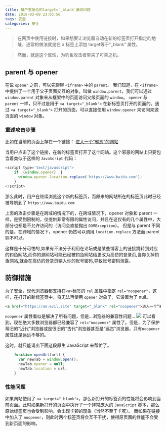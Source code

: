 ```yaml
---
title: 被严重低估的target='_blank'漏洞问题
date: 2019-03-08 23:05:56
tags: 安全
categories: 安全
---
```



> 在网页中使用链接时，如果想要让浏览器自动在新的标签页打开指定的地址，通常的做法就是在 a 标签上添加 target等于"_blank" 属性。

> 然而，就是这个属性，为钓鱼攻击者带来了可乘之机。

## parent 与 opener

在说 `opener` 之前，可以先聊聊 `<iframe>` 中的 `parent`。
我们知道，在 `<iframe> `中提供了一个用于父子页面交互的对象，叫做 `window.parent`，我们可以通过 `window.parent` 对象来从框架中的页面访问父级页面的 `window`。
`opener` 与 `parent` 一样，只不过是用于 `<a target="_blank">` 在新标签页打开的页面的。通过 
`<a target="_blank">` 打开的页面，可以直接使用 `window.opener` 来访问来源页面的 `window` 对象。

### 重述攻击步骤

比如在当前的页面上存在一个链接：
<a href="https://www.baidu.com" target="_blank">进入一个“邪恶”的网站</a>

当用户点击了这个链接，在新的标签页打开了这个网站。这个邪恶的网站上只要包含着类似于这样的 `JavaScript` 代码：


```javascript
<script type='text/javascript'>
	if  (window.opener)  {
	  window.opener.location.replace('https://www.baidu.com');
	}
</script>
```

那么此时，用户在继续浏览这个新的标签页，而原来的网站所在的标签页此时已经被导航到了 `https://www.baidu.com`

上面的攻击步骤是在跨域的情况下的，在跨域情况下，opener 对象和 parent 一样，是受到限制的，仅提供非常有限的属性访问，并且在这仅有的几个属性中，大部分也都是不允许访问的（访问会直接抛出 `DOMException`）。
但是与 parent 不同的是，在跨域的情况下，opener 仍然可以调用 `location.replace` 方法而 parent 则不可以。

这样是十分可怕的,如果有不法分子利用在论坛或是某些博客上的链接跳转到对应的钓鱼网站,而你的源网站可能已经被钓鱼网站给更改为高仿的登录页,当你关掉钓鱼网站,就会在高仿的登录页输入你的账号密码,导致账号密码泄露。

## 防御措施

为了安全，现代浏览器都支持在`<a>`标签的 `rel` 属性中指定 `rel="noopener"`，这样，在打开的新标签页中，将无法再使用 `opener` 对象了，它设置为了 null。

```html
<a href="https://an.evil.site" target="_blank" rel="noopener">进入一个“邪恶”的网站</a>
```

`noopener` 属性看似是解决了所有问题，但是...浏览器的兼容性问题...
![](https://image.xposean.top/20210421092818.png)
可以看到，现在绝大多数浏览器都已经兼容了 `rel="noopener"` 属性了。但是，为了保护稍旧的“近代”浏览器或是很旧的“古代”浏览器甚至是“远古”浏览器，只有`noopener` 属性还是远远不够的。

这时，就只能请出下面这段原生 JavaScript 来帮忙了。

```javascript
	function openUrl(url) {
	  var newTab = window.open();
	  newTab.opener = null;
	  newTab.location = url;
	}
```



### 性能问题

如果网站使用了 `<a target="_blank">`，那么新打开的标签页的性能将会影响到当前页面。此时如果新打开的页面中执行了一个非常庞大的 `JavaScript` 脚本，那么原始标签页也会受到影响，会出现卡顿的现象（当然不至于卡死）。
而如果在链接中加入了 `noopener`，则此时两个标签页将会互不干扰，使得原页面的性能不会受到新页面的影响。